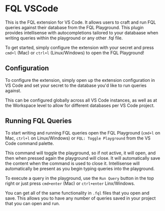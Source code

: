 # FQL VSCode

This is the FQL extension for VS Code. It allows users to craft and run FQL queries against their database from the FQL Playground. This plugin provides intellisense with autocompletions tailored to your databaase when writing queries within the playground or any other .fql file.

To get started, simply configure the extension with your secret and press `cmd+l` (Mac) or `ctrl+l` (Linux/Windows) to open the FQL Playground!

## Configuration

To configure the extension, simply open up the extension configuration in VS Code and set your secret to the database you'd like to run queries against.

This can be configured globally across all VS Code instances, as well as at the Workspace level to allow for different databases per VS Code project.

## Running FQL Queries

To start writing and running FQL queries open the FQL Playground (`cmd+l` on Mac, `ctrl+l` on Linux/Windows) or `FQL: Toggle Playground` from the VS Code command palette.

This command will toggle the playground, so if not active, it will open, and then when pressed again the playground will close. It will automatically save the content when the command is used to close it. Intellisense will automatically be present as you begin typing queries into the playground.

To execute a query in the playground, use the `Run Query` button in the top right or just press `cmd+enter` (Mac) or `ctrl+enter` Linx/Windows.

You can get all of the same functionality in `.fql` files that you open and save. This allows you to have any number of queries saved in your project that you can open and run.
